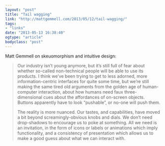 ```yaml
---
layout: "post"
title: "Tail wagging"
link: "http://mattgemmell.com/2013/05/12/tail-wagging/"
tags: 
- "links"
date: "2013-05-13 16:38:40"
ogtype: "article"
bodyclass: "post"
---
```


Matt Gemmell on skeuomorphism and intuitive design:

> Our industry isn’t young anymore, but it’s still full of fear about whether so-called non-technical people will be able to use its products. I think we’ve been trying to get to less adorned, more information-centric interfaces for quite some time, but we’re still making the same tired old arguments from the golden age of human-computer interaction, about how humans need faux three-dimensional cues about the affordances of on-screen objects. Buttons apparently have to look “pushable”, or no-one will push them.
> 
> The reality is more nuanced. Our tastes, and capabilities, have moved a bit beyond screamingly-obvious knobs and dials. We don’t need drop-shadows to encourage us to poke at something. All we need is an invitation, in the form of icons or labels or animations which imply functionality, and a consistency of presentation which allows us to make a good guess about what we can interact with.